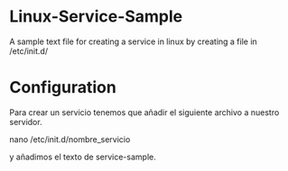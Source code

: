 # Linux-Service-Sample
A sample text file for creating a service in linux by creating a file in /etc/init.d/

# Configuration
Para crear un servicio tenemos que añadir el siguiente archivo a nuestro servidor.

nano /etc/init.d/nombre_servicio

y añadimos el texto de service-sample. 
